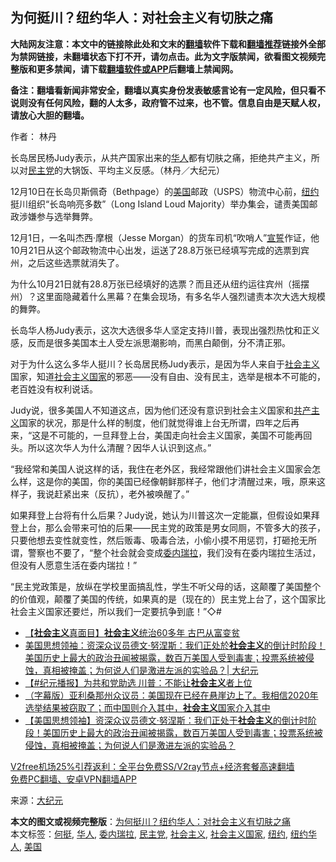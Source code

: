  <h2>为何挺川？纽约华人：对社会主义有切肤之痛</h2> <p class="notice"><b>大陆网友注意：本文中的链接除此处和文末的<a href="https://github.com/bannedbook/fanqiang" >翻墙</a>软件下载和<a href="https://github.com/killgcd/justmysocks/blob/master/README.md">翻墙推荐</a>链接外全部为禁网链接，未翻墙状态下打不开，请勿点击。此为文字版禁闻，欲看图文视频完整版和更多禁闻，请下载<a href="https://github.com/bannedbook/fanqiang">翻墙软件或APP</a>后翻墙上禁闻网。</p><p>备注：翻墙看新闻非常安全，翻墙以真实身份发表敏感言论有一定风险，但只看不说则没有任何风险，翻的人太多，政府管不过来，也不管。信息自由是天赋人权，请放心大胆的翻墙。</b></p>  <div class="entry"> <p>作者： 林丹</p> <p id="conimg">长岛居民杨Judy表示，从共产国家出来的<a href="https://www.bannedbook.org/bnews/tag/%e5%8d%8e%e4%ba%ba/" class="st_tag internal_tag" rel="tag" title="标签 华人 下的日志">华人</a>都有切肤之痛，拒绝共产主义，所以对<a href="https://www.bannedbook.org/bnews/tag/%e6%b0%91%e4%b8%bb%e5%85%9a/" class="st_tag internal_tag" rel="tag" title="标签 民主党 下的日志">民主党</a>的大锅饭、平均主义反感。（林丹／大纪元）</p> <p>12月10日在长岛贝斯佩奇（Bethpage）的<a href="https://www.bannedbook.org/bnews/tag/%e7%be%8e%e5%9b%bd/" class="st_tag internal_tag" rel="tag" title="标签 美国 下的日志">美国</a>邮政（USPS）物流中心前，<a href="https://www.bannedbook.org/bnews/tag/%e7%ba%bd%e7%ba%a6/" class="st_tag internal_tag" rel="tag" title="标签 纽约 下的日志">纽约</a>挺川组织“长岛响亮多数”（Long Island Loud Majority）举办集会，谴责美国邮政涉嫌参与选举舞弊。</p> <p>12月1日，一名叫杰西·摩根（Jesse Morgan）的货车司机“吹哨人”<span class='wp_keywordlink'><a href="https://www.bannedbook.org/forum5/topic17.html" title="宣誓与预言" target="_blank">宣誓</a></span>作证，他10月21日从这个邮政物流中心出发，运送了28.8万张已经填写完成的选票到宾州，之后这些选票就消失了。</p>  <p>为什么10月21日就有28.8万张已经填好的选票？而且还从纽约运往宾州（摇摆州）？这里面隐藏着什么黑幕？在集会现场，有多名华人强烈谴责本次大选大规模的舞弊。</p> <p>长岛华人杨Judy表示，这次大选很多华人坚定支持川普，表现出强烈热忱和正义感，反而是很多美国本土人受左派思潮影响，而黑白颠倒，分不清正邪。</p> <p></p> <p></p>  <p>对于为什么这么多华人挺川？长岛居民杨Judy表示，是因为华人来自于<a href="https://www.bannedbook.org/bnews/tag/%e7%a4%be%e4%bc%9a%e4%b8%bb%e4%b9%89/" class="st_tag internal_tag" rel="tag" title="标签 社会主义 下的日志">社会主义</a>国家，知道<a href="https://www.bannedbook.org/bnews/tag/%E7%A4%BE%E4%BC%9A%E4%B8%BB%E4%B9%89%E5%9B%BD%E5%AE%B6/" class="st_tag internal_tag" rel="tag" title="标签 社会主义国家 下的日志">社会主义国家</a>的邪恶——没有自由、没有民主，选举是根本不可能的，老百姓没有权利说话。</p> <p>Judy说，很多美国人不知道这点，因为他们还没有意识到社会主义国家和<span class='wp_keywordlink'><a href="https://www.bannedbook.org/forum2/topic6177.html" title="《共产主义的终极目的》" target="_blank">共产主义</a></span>国家的状况，那是什么样的制度，他们就觉得谁上台无所谓，四年之后再来，“这是不可能的，一旦拜登上台，美国走向社会主义国家，美国不可能再回头。所以这次华人为什么清醒？因华人认识到这点。”</p> <p>“我经常和美国人说这样的话，我住在老外区，我经常跟他们讲社会主义国家会怎么样，这是你的美国，你的美国已经像朝鲜那样子，他们才清醒过来，哦，原来这样子，我说赶紧出来（反抗），老外被唤醒了。”</p> <p>如果拜登上台将有什么后果？Judy说，她认为川普这次一定能赢，但假设如果拜登上台，那么会带来可怕的后果——民主党的政策是男女同厕，不管多大的孩子，只要他想去变性就变性，然后贩毒、吸毒合法，小偷小摸不用惩罚，打砸抢无所谓，警察也不要了，“整个社会就会变成<a href="https://www.bannedbook.org/bnews/tag/%e5%a7%94%e5%86%85%e7%91%9e%e6%8b%89/" class="st_tag internal_tag" rel="tag" title="标签 委内瑞拉 下的日志">委内瑞拉</a>，我们没有在委内瑞拉生活过，但没有人愿意生活在委内瑞拉！”</p>  <p>“民主党政策是，放纵在学校里面搞乱性，学生不听父母的话，这颠覆了美国整个的价值观，颠覆了美国的传统，如果真的是（现在的）民主党上台了，这个国家比社会主义国家还要烂，所以我们一定要抗争到底！”◇#</p> <ul class='op-related-articles' title='相关阅读'> <li><a href='https://www.bannedbook.org/bnews/bannedvideo/20201211/1445499.html' target='_blank'>【<b>社会主义</b>真面目】<b>社会主义</b>统治60多年 古巴从富变贫</a></li> <li><a href='https://www.bannedbook.org/bnews/cbnews/20201210/1445401.html' target='_blank'>美国思想领袖：资深众议员德文·努涅斯：我们正处於<b>社会主义</b>的倒计时阶段！美国历史上最大的政治丑闻被揭露，数百万美国人受到毒害；投票系统被侵蚀，真相被掩盖；为何说人们是激进左派的实验品？| 大纪元</a></li> <li><a href='https://www.bannedbook.org/bnews/bannedvideo/20201210/1445394.html' target='_blank'>【#纪元播报】为共和党助选 川普：不能让<b>社会主义</b>者上位</a></li> <li><a href='https://www.bannedbook.org/bnews/bannedvideo/20201210/1445159.html' target='_blank'>（字幕版）亚利桑那州众议员：美国现在已经在悬崖边上了。我相信2020年选举结果被窃取了；而中国则介入其中，<b>社会主义</b>国家介入其中</a></li> <li><a href='https://www.bannedbook.org/bnews/bannedvideo/20201210/1445137.html' target='_blank'>【美国思想领袖】资深众议员德文·努涅斯：我们正处于<b>社会主义</b>的倒计时阶段！美国历史上最大的政治丑闻被揭露，数百万美国人受到毒害；投票系统被侵蚀，真相被掩盖；为何说人们是激进左派的实验品？</a></li> </ul> <p class="texttj"> <a href="https://www.bannedbook.org/forum23/topic22702.html" target="_blank">V2free机场25%引荐返利：全平台免费SS/V2ray节点+经济套餐高速翻墙</a><br/> <a href="https://github.com/bannedbook/fanqiang/wiki/%E7%A6%81%E9%97%BB%E7%BD%91%E5%AE%89%E5%8D%93%E7%BF%BB%E5%A2%99%E6%96%B0%E9%97%BBAPP" target="_blank">免费PC翻墙、安卓VPN翻墙APP</a></p><p> 来源：<span class='wp_keywordlink_affiliate'><a href="http://www.epochtimes.com/" title="大纪元" target="_blank">大纪元</a></span> </p><a name='sharetosocial'></a>       <div><b>本文的图文或视频完整版</b>：<a href='https://www.bannedbook.org/bnews/cbnews/20201212/1446115.html'>为何挺川？纽约华人：对社会主义有切肤之痛</a></div>  </div><!--END ENTRY--> <div class="postfooter"> <div>本文标签：<a href="https://www.bannedbook.org/bnews/tag/%e4%bd%95%e6%8c%ba/" rel="tag">何挺</a>, <a href="https://www.bannedbook.org/bnews/tag/%e5%8d%8e%e4%ba%ba/" rel="tag">华人</a>, <a href="https://www.bannedbook.org/bnews/tag/%e5%a7%94%e5%86%85%e7%91%9e%e6%8b%89/" rel="tag">委内瑞拉</a>, <a href="https://www.bannedbook.org/bnews/tag/%e6%b0%91%e4%b8%bb%e5%85%9a/" rel="tag">民主党</a>, <a href="https://www.bannedbook.org/bnews/tag/%e7%a4%be%e4%bc%9a%e4%b8%bb%e4%b9%89/" rel="tag">社会主义</a>, <a href="https://www.bannedbook.org/bnews/tag/%E7%A4%BE%E4%BC%9A%E4%B8%BB%E4%B9%89%E5%9B%BD%E5%AE%B6/" rel="tag">社会主义国家</a>, <a href="https://www.bannedbook.org/bnews/tag/%e7%ba%bd%e7%ba%a6/" rel="tag">纽约</a>, <a href="https://www.bannedbook.org/bnews/tag/%E7%BA%BD%E7%BA%A6%E5%8D%8E%E4%BA%BA/" rel="tag">纽约华人</a>, <a href="https://www.bannedbook.org/bnews/tag/%e7%be%8e%e5%9b%bd/" rel="tag">美国</a></div>  </div><!--END POSTFOOTER--> 